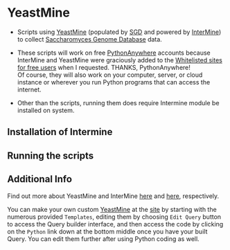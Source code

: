 YeastMine
=========

* Scripts using [YeastMine](http://yeastmine.yeastgenome.org/yeastmine/begin.do) (populated by [SGD](www.yeastgenome.org/) and powered by [InterMine](http://intermine.github.io/intermine.org/)) to collect [Saccharomyces Genome Database](www.yeastgenome.org/) data.

* These scripts will work on free [PythonAnywhere](https://www.pythonanywhere.com/) accounts because InterMine and YeastMine were graciously added to the [Whitelisted sites for free users](https://www.pythonanywhere.com/whitelist/) when I requested. THANKS, PythonAnywhere!  
Of course, they will also work on your computer, server, or cloud instance or wherever you run Python programs that can access the internet.


* Other than the scripts, running them does require Intermine module be installed on system.


Installation of Intermine
-------------------------


Running the scripts
------------------


Additional Info
----------------

Find out more about YeastMine and InterMine [here](http://yeastmine.yeastgenome.org/yeastmine/begin.do) and [here](http://intermine.github.io/intermine.org/), respectively.

You can make your own custom [YeastMine](http://yeastmine.yeastgenome.org/yeastmine/begin.do) at the [site](http://yeastmine.yeastgenome.org/yeastmine/begin.do) by starting with the numerous provided `Templates`, editing them by choosing `Edit Query` button to access the Query builder interface, and then access the code by clicking on the `Python` link down at the bottom middle once you have your built Query. You can edit them further after using Python coding as well.
